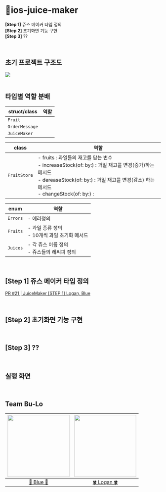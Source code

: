 # 🧃ios-juice-maker

**[Step 1]** 쥬스 메이커 타입 정의<br>
**[Step 2]** 초기화면 기능 구현<br>
**[Step 3]** ??


<br>

## 초기 프로젝트 구조도

<img src="https://user-images.githubusercontent.com/71758542/210952538-c6437aaf-da62-4842-b064-525492f4199e.png">

<br>
<br>

## 타입별 역할 분배

| struct/class | 역할 |
| --- | --- |
| `Fruit` |  |
| `OrderMessage` | |
| `JuiceMaker` |  |

| class | 역할 |
| --- | --- |
| `FruitStore` | - fruits : 과일들의 재고를 담는 변수<br>- increaseStock(of: by:) : 과일 재고를 변경(증가)하는 메서드<br>- dereaseStock(of: by:) :  과일 재고를 변경(감소) 하는 메서드<br>- changeStock(of: by:)  :  |

| enum | 역할 |
| --- | --- |
| `Errors` | - 에러정의 |
| `Fruits` | - 과일 종류 정의<br>- 10개씩 과일 초기화 메서드 |
| `Juices` | - 각 쥬스 이름 정의<br>- 쥬스들의 레씨피 정의 |

<br>

## [Step 1] 쥬스 메이커 타입 정의
<a href="https://github.com/tasty-code/ios-juice-maker/pull/21"> PR #21 | JuiceMaker [STEP 1] Logan, Blue</a>

<br>

## [Step 2] 초기화면 기능 구현

<br>

## [Step 3] ??

<br>

## 실행 화면

<br>

## Team Bu-Lo
|<img src="https://avatars.githubusercontent.com/u/71758542?v=4" width=200>|<img src="https://avatars.githubusercontent.com/u/29590768?v=4" width=200>|
|:---:|:---:|
|[💙 Blue 💙](https://github.com/bomyuniverse)|[🍀 Logan 🍀](https://github.com/sloDevz)|
